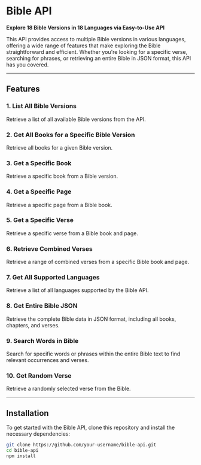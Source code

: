 # Bible API

**Explore 18 Bible Versions in 18 Languages via Easy-to-Use API**

This API provides access to multiple Bible versions in various languages, offering a wide range of features that make exploring the Bible straightforward and efficient. Whether you're looking for a specific verse, searching for phrases, or retrieving an entire Bible in JSON format, this API has you covered.

---

## Features

### 1. **List All Bible Versions**
Retrieve a list of all available Bible versions from the API.

### 2. **Get All Books for a Specific Bible Version**
Retrieve all books for a given Bible version.

### 3. **Get a Specific Book**
Retrieve a specific book from a Bible version.

### 4. **Get a Specific Page**
Retrieve a specific page from a Bible book.

### 5. **Get a Specific Verse**
Retrieve a specific verse from a Bible book and page.

### 6. **Retrieve Combined Verses**
Retrieve a range of combined verses from a specific Bible book and page.

### 7. **Get All Supported Languages**
Retrieve a list of all languages supported by the Bible API.

### 8. **Get Entire Bible JSON**
Retrieve the complete Bible data in JSON format, including all books, chapters, and verses.

### 9. **Search Words in Bible**
Search for specific words or phrases within the entire Bible text to find relevant occurrences and verses.

### 10. **Get Random Verse**
Retrieve a randomly selected verse from the Bible.

---

## Installation

To get started with the Bible API, clone this repository and install the necessary dependencies:

```bash
git clone https://github.com/your-username/bible-api.git
cd bible-api
npm install
